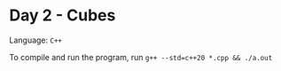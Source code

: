 # Day 2 - Cubes

Language: `C++`

To compile and run the program, run `g++ --std=c++20 *.cpp && ./a.out`
